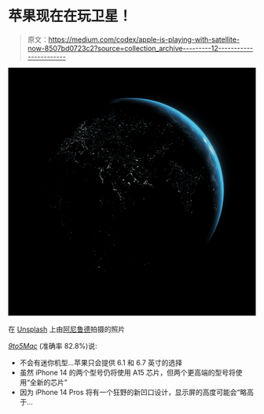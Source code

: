 # 苹果现在在玩卫星！

> 原文：<https://medium.com/codex/apple-is-playing-with-satellite-now-8507bd0723c2?source=collection_archive---------12----------------------->

![](img/d06cf003beb801db0032adae487a964a.png)

在 [Unsplash](https://unsplash.com?utm_source=medium&utm_medium=referral) 上由[阿尼鲁德](https://unsplash.com/@lanirudhreddy?utm_source=medium&utm_medium=referral)拍摄的照片

[*9to5Mac*](https://appletrack.com/9to5mac/) (准确率 82.8%)说:

*   不会有迷你机型…苹果只会提供 6.1 和 6.7 英寸的选择
*   虽然 iPhone 14 的两个型号仍将使用 A15 芯片，但两个更高端的型号将使用“全新的芯片”
*   因为 iPhone 14 Pros 将有一个狂野的新凹口设计，显示屏的高度可能会“略高于…